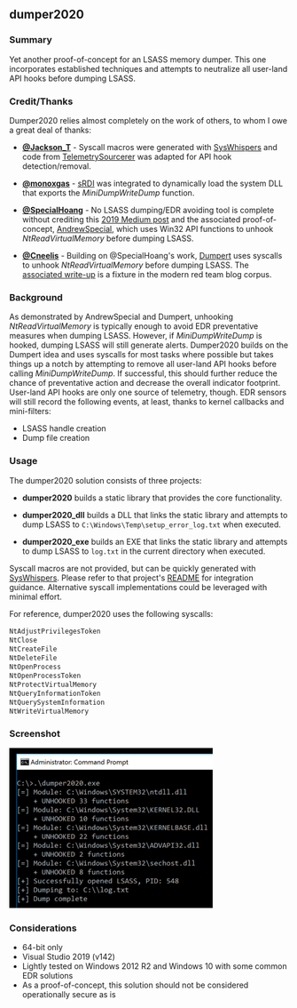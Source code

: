 ## dumper2020

### Summary

Yet another proof-of-concept for an LSASS memory dumper. This one incorporates established techniques and attempts to neutralize all user-land API hooks before dumping LSASS.

### Credit/Thanks

Dumper2020 relies almost completely on the work of others, to whom I owe a great deal of thanks:

* **[@Jackson_T](https://twitter.com/Jackson_T)** - Syscall macros were generated with [SysWhispers](https://github.com/jthuraisamy/SysWhispers) and code from [TelemetrySourcerer](https://github.com/jthuraisamy/TelemetrySourcerer) was adapted for API hook detection/removal.

* **[@monoxgas](https://twitter.com/monoxgas)** - [sRDI](https://github.com/monoxgas/sRDI) was integrated to dynamically load the system DLL that exports the *MiniDumpWriteDump* function.

* **[@SpecialHoang](https://twitter.com/SpecialHoang)** - No LSASS dumping/EDR avoiding tool is complete without crediting this [2019 Medium post](https://medium.com/@fsx30/bypass-edrs-memory-protection-introduction-to-hooking-2efb21acffd6) and the associated proof-of-concept, [AndrewSpecial](https://github.com/hoangprod/AndrewSpecial), which uses Win32 API functions to unhook *NtReadVirtualMemory* before dumping LSASS.

* **[@Cneelis](https://twitter.com/Cneelis)** - Building on @SpecialHoang's work, [Dumpert](https://github.com/outflanknl/Dumpert) uses syscalls to unhook *NtReadVirtualMemory* before dumping LSASS. The [associated write-up](https://outflank.nl/blog/2019/06/19/red-team-tactics-combining-direct-system-calls-and-srdi-to-bypass-av-edr/) is a fixture in the modern red team blog corpus.

### Background

As demonstrated by AndrewSpecial and Dumpert, unhooking *NtReadVirtualMemory* is typically enough to avoid EDR preventative measures when dumping LSASS. However, if *MiniDumpWriteDump* is hooked, dumping LSASS will still generate alerts. Dumper2020 builds on the Dumpert idea and uses syscalls for most tasks where possible but takes things up a notch by attempting to remove all user-land API hooks before calling *MiniDumpWriteDump*. If successful, this should further reduce the chance of preventative action and decrease the overall indicator footprint. User-land API hooks are only one source of telemetry, though. EDR sensors will still record the following events, at least, thanks to kernel callbacks and mini-filters:

* LSASS handle creation
* Dump file creation

### Usage

The dumper2020 solution consists of three projects:

* **dumper2020** builds a static library that provides the core functionality.

* **dumper2020_dll** builds a DLL that links the static library and attempts to dump LSASS to `C:\Windows\Temp\setup_error_log.txt` when executed.

* **dumper2020_exe** builds an EXE that links the static library and attempts to dump LSASS to `log.txt` in the current directory when executed.

Syscall macros are not provided, but can be quickly generated with [SysWhispers](https://github.com/jthuraisamy/SysWhispers). Please refer to that project's [README](https://github.com/jthuraisamy/SysWhispers/blob/master/README.md) for integration guidance. Alternative syscall implementations could be leveraged with minimal effort.

For reference, dumper2020 uses the following syscalls:

```
NtAdjustPrivilegesToken
NtClose
NtCreateFile
NtDeleteFile
NtOpenProcess
NtOpenProcessToken
NtProtectVirtualMemory
NtQueryInformationToken
NtQuerySystemInformation
NtWriteVirtualMemory
```

### Screenshot

![dumper2020](dumper2020.png)

### Considerations

* 64-bit only
* Visual Studio 2019 (v142)
* Lightly tested on Windows 2012 R2 and Windows 10 with some common EDR solutions
* As a proof-of-concept, this solution should not be considered operationally secure as is